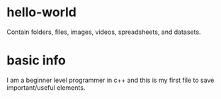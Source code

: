 # hello-world
Contain folders, files, images, videos, spreadsheets, and datasets.
# basic info 
<p> I am a beginner level programmer in c++ and this is my first file to save important/useful elements. </p>
